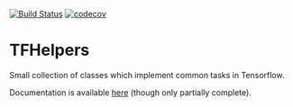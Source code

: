 [![Build Status](https://travis-ci.org/jd-13/TFHelpers.svg?branch=master)](https://travis-ci.org/jd-13/TFHelpers)
[![codecov](https://codecov.io/gh/jd-13/TFHelpers/branch/master/graph/badge.svg)](https://codecov.io/gh/jd-13/TFHelpers)


# TFHelpers
Small collection of classes which implement common tasks in Tensorflow.  

Documentation is available [here](https://jd-13.github.io/TFHelpers/) (though only partially complete).
